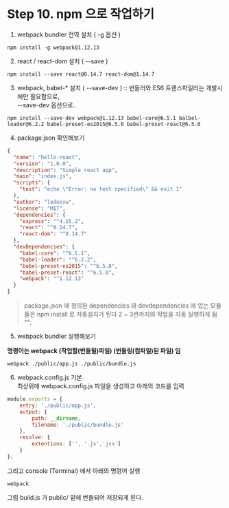 # Step 10. npm 으로 작업하기    

1. webpack bundler 전역 설치 ( -g 옵션 )

~~~~console
npm install -g webpack@1.12.13   
~~~~
2. react / react-dom 설치 ( --save )

~~~~console
npm install --save react@0.14.7 react-dom@1.14.7  
~~~~

3. webpack, babel-* 설치 ( --save-dev ) :: 번들러와 ES6 트랜스파일러는 개발시에만 필요함으로,  
 --save-dev 옵션으로..

~~~~console
npm install --save-dev webpack@1.12.13 babel-core@6.5.1 balbel-loader@6.2.2 babel-preset-es2015@6.5.0 babel-preset-react@6.5.0   
~~~~  

4. package.json 확인해보기 

~~~json
{
  "name": "hello-react",
  "version": "1.0.0",
  "description": "Simple react app",
  "main": "index.js",
  "scripts": {
    "test": "echo \"Error: no test specified\" && exit 1"
  },
  "author": "lodossw",
  "license": "MIT",
  "dependencies": {
    "express": "^4.15.2",
    "react": "^0.14.7",
    "react-dom": "^0.14.7"
  },
  "devDependencies": {
    "babel-core": "^6.5.1",
    "babel-loader": "^6.2.2",
    "babel-preset-es2015": "^6.5.0",
    "babel-preset-react": "^6.5.0",
    "webpack": "^1.12.13"
  }
}
~~~

> package.json 에 정의된 dependencies 와 devdependencies 에 있는 모듈들은 npm install 로 자동설치가 된다 
> 2 ~ 3번까지의 작업을 자동 실행하게 됨 ^^;  
  

5. webpack bundler 실행해보기 
  
**명령어는 webpack (작업할(번들될)파일) (번들링(컴파일)된 파일) 임**  

~~~console
webpack ./public/app.js ./public/bundle.js 
~~~

6. webpack.config.js 기본   
최상위에 webpack.config.js 파일을 생성하고 아래의 코드를 입력 

~~~javascript
module.exports = {
    entry: './public/app.js',
    output: {
        path: __dirname,
        filename: './public/bundle.js'
    },
    resolve: {
        extentions: ['', '.js','jsx']
    }
};
~~~
  
그리고 console (Terminal) 에서 아래의 명령어 실행   
~~~console
webpack 
~~~

그럼 build.js 가 public/ 밑에 번들되어 저장되게 된다. 